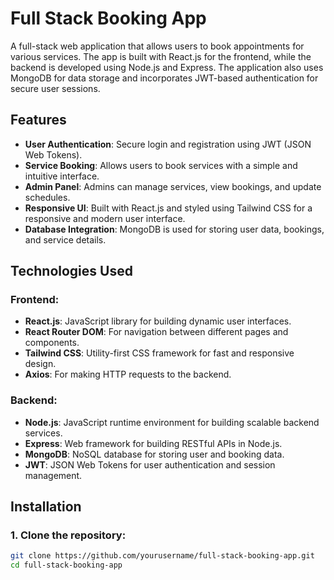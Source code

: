 # Full Stack Booking App

A full-stack web application that allows users to book appointments for various services. The app is built with React.js for the frontend, while the backend is developed using Node.js and Express. The application also uses MongoDB for data storage and incorporates JWT-based authentication for secure user sessions.

## Features

- **User Authentication**: Secure login and registration using JWT (JSON Web Tokens).
- **Service Booking**: Allows users to book services with a simple and intuitive interface.
- **Admin Panel**: Admins can manage services, view bookings, and update schedules.
- **Responsive UI**: Built with React.js and styled using Tailwind CSS for a responsive and modern user interface.
- **Database Integration**: MongoDB is used for storing user data, bookings, and service details.

## Technologies Used

### Frontend:
- **React.js**: JavaScript library for building dynamic user interfaces.
- **React Router DOM**: For navigation between different pages and components.
- **Tailwind CSS**: Utility-first CSS framework for fast and responsive design.
- **Axios**: For making HTTP requests to the backend.

### Backend:
- **Node.js**: JavaScript runtime environment for building scalable backend services.
- **Express**: Web framework for building RESTful APIs in Node.js.
- **MongoDB**: NoSQL database for storing user and booking data.
- **JWT**: JSON Web Tokens for user authentication and session management.

## Installation

### 1. Clone the repository:
```bash
git clone https://github.com/yourusername/full-stack-booking-app.git
cd full-stack-booking-app
